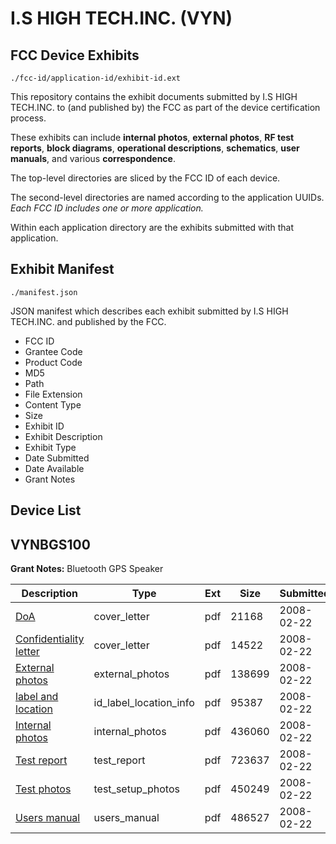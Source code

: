 # I.S HIGH TECH.INC. (VYN)
## FCC Device Exhibits

```
./fcc-id/application-id/exhibit-id.ext
```

This repository contains the exhibit documents submitted by I.S HIGH TECH.INC. to (and published by) the FCC as part of the device certification process.

These exhibits can include **internal photos**, **external photos**, **RF test reports**, **block diagrams**, **operational descriptions**, **schematics**, **user manuals**, and various **correspondence**.

The top-level directories are sliced by the FCC ID of each device.

The second-level directories are named according to the application UUIDs. *Each FCC ID includes one or more application.*

Within each application directory are the exhibits submitted with that application. 

## Exhibit Manifest

```
./manifest.json
```

JSON manifest which describes each exhibit submitted by I.S HIGH TECH.INC. and published by the FCC.

- FCC ID
- Grantee Code
- Product Code
- MD5
- Path
- File Extension
- Content Type
- Size
- Exhibit ID
- Exhibit Description
- Exhibit Type
- Date Submitted
- Date Available
- Grant Notes

## Device List
## VYNBGS100
**Grant Notes:** Bluetooth GPS Speaker

| Description | Type | Ext | Size | Submitted | Available |
| ----------- | ---- | --- | ---- | --------- | --------- |
| [DoA](VYNBGS100/37070023c8854f33b86dc21b55c341ae/904864.pdf) | cover_letter | pdf | 21168 | 2008-02-22 | 2008-02-22 |
| [Confidentiality letter](VYNBGS100/37070023c8854f33b86dc21b55c341ae/904865.pdf) | cover_letter | pdf | 14522 | 2008-02-22 | 2008-02-22 |
| [External photos](VYNBGS100/37070023c8854f33b86dc21b55c341ae/904866.pdf) | external_photos | pdf | 138699 | 2008-02-22 | 2008-02-22 |
| [label and location](VYNBGS100/37070023c8854f33b86dc21b55c341ae/904867.pdf) | id_label_location_info | pdf | 95387 | 2008-02-22 | 2008-02-22 |
| [Internal photos](VYNBGS100/37070023c8854f33b86dc21b55c341ae/904868.pdf) | internal_photos | pdf | 436060 | 2008-02-22 | 2008-02-22 |
| [Test report](VYNBGS100/37070023c8854f33b86dc21b55c341ae/904871.pdf) | test_report | pdf | 723637 | 2008-02-22 | 2008-02-22 |
| [Test photos](VYNBGS100/37070023c8854f33b86dc21b55c341ae/904872.pdf) | test_setup_photos | pdf | 450249 | 2008-02-22 | 2008-02-22 |
| [Users manual](VYNBGS100/37070023c8854f33b86dc21b55c341ae/904873.pdf) | users_manual | pdf | 486527 | 2008-02-22 | 2008-02-22 |
